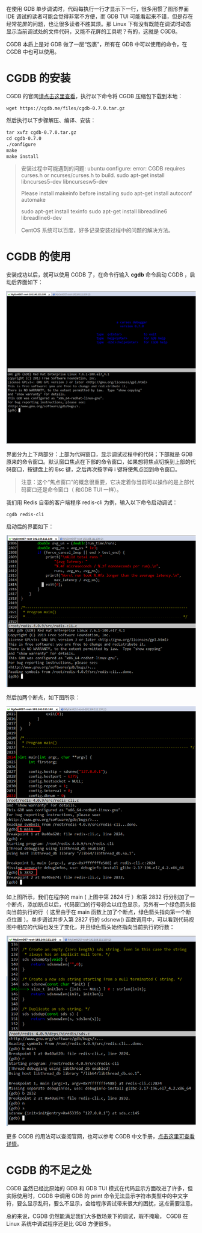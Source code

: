 在使用 GDB 单步调试时，代码每执行一行才显示下一行，很多用惯了图形界面 IDE 调试的读者可能会觉得非常不方便，而 GDB TUI 可能看起来不错，但是存在经常花屏的问题，也让很多读者不胜其烦。那 Linux 下有没有既能在调试时动态显示当前调试处的文件代码，又能不花屏的工具呢？有的，这就是 CGDB。

CGDB 本质上是对 GDB 做了一层“包裹”，所有在 GDB 中可以使用的命令，在 CGDB 中也可以使用。

# CGDB 的安装

CGDB 的官网[请点击这里查看](http://cgdb.github.io/)，执行以下命令将 CGDB 压缩包下载到本地：

    wget https://cgdb.me/files/cgdb-0.7.0.tar.gz 

然后执行以下步骤解压、编译、安装：

    tar xvfz cgdb-0.7.0.tar.gz
    cd cgdb-0.7.0
    ./configure 
    make
    make install

> 安装过程中可能遇到的问题:
> ubuntu configure: error: CGDB requires curses.h or ncurses/curses.h to build.
> sudo apt-get install libncurses5-dev libncursesw5-dev
>
> Please install makeinfo before installing
> sudo apt-get install autoconf automake
>
> sudo apt-get install texinfo 
> sudo apt-get install libreadline6 libreadline6-dev
>
> CentOS 系统可以百度，好多记录安装过程中的问题的解决方法。

# CGDB 的使用

安装成功以后，就可以使用 CGDB 了，在命令行输入 **cgdb** 命令启动 CGDB ，启动后界面如下：

![12-1](https://raw.githubusercontent.com/tupelo-shen/my_test/master/doc/C%2B%2B/gdb/images/12-1.png)

界面分为上下两部分：上部为代码窗口，显示调试过程中的代码；下部就是 GDB 原来的命令窗口。默认窗口焦点在下部的命令窗口，如果想将焦点切换到上部的代码窗口，按键盘上的 Esc 键，之后再次按字母 i 键将使焦点回到命令窗口。

> 注意：这个“焦点窗口”的概念很重要，它决定着你当前可以操作的是上部代码窗口还是命令窗口（ 和GDB TUI 一样）。

我们用 Redis 自带的客户端程序 redis-cli 为例，输入以下命令启动调试：

    cgdb redis-cli

启动后的界面如下：

![12-2](https://raw.githubusercontent.com/tupelo-shen/my_test/master/doc/C%2B%2B/gdb/images/12-2.png)

然后加两个断点，如下图所示：

![12-3](https://raw.githubusercontent.com/tupelo-shen/my_test/master/doc/C%2B%2B/gdb/images/12-3.png)

如上图所示，我们在程序的 main ( 上图中第 2824 行 ）和第 2832 行分别加了一个断点，添加断点以后，代码窗口的行号将会以红色显示，另外有一个绿色箭头指向当前执行的行（ 这里由于在 main 函数上加了个断点，绿色箭头指向第一个断点位置 ）。单步调试并步入第 2827 行的 sdsnew() 函数调用中，可以看到代码视图中相应的代码也发生了变化，并且绿色箭头始终指向当前执行的行数：

![12-4](https://raw.githubusercontent.com/tupelo-shen/my_test/master/doc/C%2B%2B/gdb/images/12-4.png)

更多 CGDB 的用法可以查阅官网，也可以参考 CGDB 中文手册，[点击这里可查看详情](https://github.com/leeyiw/cgdb-manual-in-chinese/blob/master/SUMMARY.md)。

# CGDB 的不足之处

CGDB 虽然已经比原始的 GDB 和 GDB TUI 模式在代码显示方面改进了许多，但实际使用时，CGDB 中调用 GDB 的 print 命令无法显示字符串类型中的中文字符，要么显示乱码，要么不显示，会给程序调试带来很大的困扰，这点需要注意。

总的来说，CGDB 仍然能满足我们大多数场景下的调试，瑕不掩瑜， CGDB 在 Linux 系统中调试程序还是比 GDB 方便很多。